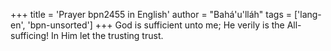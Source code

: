 +++
title = 'Prayer bpn2455 in English'
author = "Bahá'u'lláh"
tags = ['lang-en', 'bpn-unsorted']
+++
God is sufficient unto me; He verily is the All-sufficing! In Him let the trusting trust.
